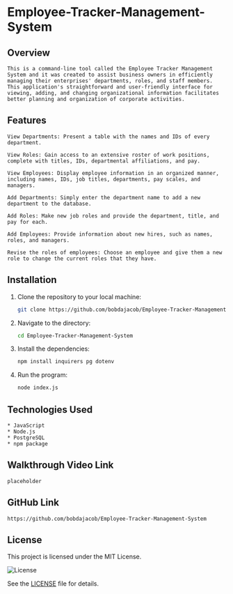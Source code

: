 # Employee-Tracker-Management-System

## Overview
```
This is a command-line tool called the Employee Tracker Management System and it was created to assist business owners in efficiently managing their enterprises' departments, roles, and staff members. This application's straightforward and user-friendly interface for viewing, adding, and changing organizational information facilitates better planning and organization of corporate activities.
```

## Features
```
View Departments: Present a table with the names and IDs of every department.

View Roles: Gain access to an extensive roster of work positions, complete with titles, IDs, departmental affiliations, and pay.

View Employees: Display employee information in an organized manner, including names, IDs, job titles, departments, pay scales, and managers.

Add Departments: Simply enter the department name to add a new department to the database.

Add Roles: Make new job roles and provide the department, title, and pay for each.

Add Employees: Provide information about new hires, such as names, roles, and managers.

Revise the roles of employees: Choose an employee and give them a new role to change the current roles that they have.
```

## Installation
1. Clone the repository to your local machine:
   ```bash
   git clone https://github.com/bobdajacob/Employee-Tracker-Management-System
2. Navigate to the directory:
    ```bash
   cd Employee-Tracker-Management-System
3. Install the dependencies:
    ```bash
   npm install inquirers pg dotenv
4. Run the program:
    ```bash
   node index.js

## Technologies Used
```
* JavaScript
* Node.js
* PostgreSQL
* npm package
```

## Walkthrough Video Link
```
placeholder
```

## GitHub Link
```
https://github.com/bobdajacob/Employee-Tracker-Management-System
```


## License
This project is licensed under the MIT License. 

![License](https://img.shields.io/badge/license-MIT-yellow)

See the [LICENSE](LICENSE) file for details.
